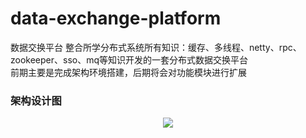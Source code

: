 # data-exchange-platform
数据交换平台
整合所学分布式系统所有知识：缓存、多线程、netty、rpc、zookeeper、sso、mq等知识开发的一套分布式数据交换平台  
前期主要是完成架构环境搭建，后期将会对功能模块进行扩展

### 架构设计图
<div align=center><img src="https://github.com/fcoolish/data-exchange-platform/blob/master/arch.png" /></div>

